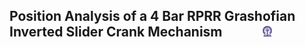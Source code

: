 ## Position Analysis of a 4 Bar RPRR Grashofian Inverted Slider Crank Mechanism  &nbsp; &nbsp; &nbsp; &nbsp; &nbsp; &nbsp; <img src="images/iitkgp.png" width="3%" />
